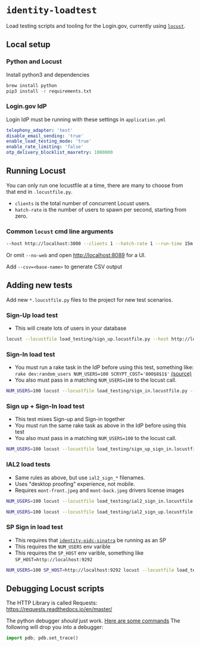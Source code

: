 # `identity-loadtest`

Load testing scripts and tooling for the Login.gov, currently using [`locust`](http://locust.io).

## Local setup

### Python and Locust

Install python3 and dependencies

```sh
brew install python
pip3 install -r requirements.txt
```

### Login.gov IdP

Login IdP must be running with these settings in `application.yml`

```yml
telephony_adapter: 'test'
disable_email_sending: 'true'
enable_load_testing_mode: 'true'
enable_rate_limiting: 'false'
otp_delivery_blocklist_maxretry: 1000000
```

## Running Locust

You can only run one locustfile at a time, there are many to choose from that end in `.locustfile.py`.

- `clients` is the total number of concurrent Locust users.
- `hatch-rate` is the number of users to spawn per second, starting from zero.

### Common `locust` cmd line arguments

```sh
--host http://localhost:3000 --clients 1 --hatch-rate 1 --run-time 15m --no-web
```

Or omit `--no-web` and open <http://localhost:8089> for a UI.

Add `--csv=<base-name>` to generate CSV output

## Adding new tests

Add new `*.loucstfile.py` files to the project for new test scenarios.

### Sign-Up load test

- This will create lots of users in your database

```sh
locust --locustfile load_testing/sign_up.locustfile.py --host http://localhost:3000 --clients 1 --hatch-rate 1 --run-time 15m --no-web
```

### Sign-In load test

- You must run a rake task in the IdP before using this test, something like: `rake dev:random_users NUM_USERS=100 SCRYPT_COST='800$8$1$'` [(source)](https://github.com/18F/identity-idp/blob/master/lib/tasks/dev.rake)
- You also must pass in a matching `NUM_USERS=100` to the locust call.

```sh
NUM_USERS=100 locust --locustfile load_testing/sign_in.locustfile.py --host http://localhost:3000 --clients 1 --hatch-rate 1 --run-time 15m --no-web
```

### Sign up + Sign-In load test

- This test mixes Sign-up and Sign-in together
- You must run the same rake task as above in the IdP before using this test
- You also must pass in a matching `NUM_USERS=100` to the locust call.

```sh
NUM_USERS=100 locust --locustfile load_testing/sign_up_sign_in.locustfile.py --host http://localhost:3000 --clients 1 --hatch-rate 1 --run-time 15m --no-web
```

### IAL2 load tests

- Same rules as above, but use `ial2_sign_*` filenames.
- Uses "desktop proofing" experience, not mobile.
- Requires `mont-front.jpeg` and `mont-back.jpeg` drivers license images

```sh
NUM_USERS=100 locust --locustfile load_testing/ial2_sign_in.locustfile.py --host http://localhost:3000 --clients 1 --hatch-rate 1 --run-time 15m --no-web
```

```sh
NUM_USERS=100 locust --locustfile load_testing/ial2_sign_up.locustfile.py --host http://localhost:3000 --clients 1 --hatch-rate 1 --run-time 15m --no-web
```

### SP Sign in load test

- This requires that [`identity-oidc-sinatra`](https://github.com/18F/identity-oidc-sinatra) be running as an SP
- This requires the `NUM_USERS` env varible
- This requires the `SP_HOST` env varible, something like `SP_HOST=http://localhost:9292`

```sh
NUM_USERS=100 SP_HOST=http://localhost:9292 locust --locustfile load_testing/sp_sign_in.locustfile.py --host http://localhost:3000 --clients 1 --hatch-rate 1 --run-time 15m --no-web
```

## Debugging Locust scripts

The HTTP Library is called Requests: <https://requests.readthedocs.io/en/master/>

The python debugger _should_ just work. [Here are some commands](https://docs.python.org/3/library/pdb.html#debugger-commands) The following will drop you into a debugger:

```py
import pdb; pdb.set_trace()
```

